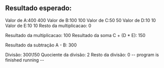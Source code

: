 ## Resultado esperado: 


Valor de A:400
400
Valor de B:100
100
Valor de C:50
50
Valor de D:10
10
Valor de E:10
10
Resto da multiplicacao: 0

Resultado da multiplicacao: 100
Resultado da soma C + (D * E): 150

Resultado da subtração A - B: 300

Divisão: 300\150
Quociente da divisão: 2
Resto da divisão: 0
-- program is finished running --